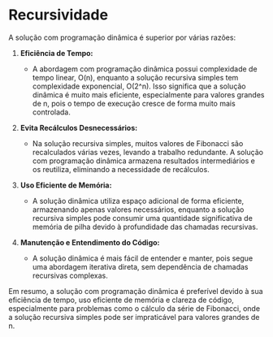 # Recursividade

A solução com programação dinâmica é superior por várias razões:

1. **Eficiência de Tempo:**
   - A abordagem com programação dinâmica possui complexidade de tempo linear, O(n), enquanto a solução recursiva simples tem complexidade exponencial, O(2^n). Isso significa que a solução dinâmica é muito mais eficiente, especialmente para valores grandes de n, pois o tempo de execução cresce de forma muito mais controlada.

2. **Evita Recálculos Desnecessários:**
   - Na solução recursiva simples, muitos valores de Fibonacci são recalculados várias vezes, levando a trabalho redundante. A solução com programação dinâmica armazena resultados intermediários e os reutiliza, eliminando a necessidade de recálculos.

3. **Uso Eficiente de Memória:**
   - A solução dinâmica utiliza espaço adicional de forma eficiente, armazenando apenas valores necessários, enquanto a solução recursiva simples pode consumir uma quantidade significativa de memória de pilha devido à profundidade das chamadas recursivas.

4. **Manutenção e Entendimento do Código:**
   - A solução dinâmica é mais fácil de entender e manter, pois segue uma abordagem iterativa direta, sem dependência de chamadas recursivas complexas.

Em resumo, a solução com programação dinâmica é preferível devido à sua eficiência de tempo, uso eficiente de memória e clareza de código, especialmente para problemas como o cálculo da série de Fibonacci, onde a solução recursiva simples pode ser impraticável para valores grandes de n.
